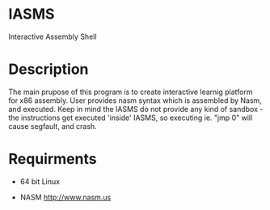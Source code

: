 # IASMS
Interactive Assembly Shell

# Description
The main prupose of this program is to create interactive learnig platform for x86 assembly.
User provides nasm syntax which is assembled by Nasm, and executed. Keep in mind the IASMS do not provide any kind of sandbox - the instructions get executed 'inside' IASMS, so executing ie. "jmp 0" will cause segfault, and crash.

# Requirments

- 64 bit Linux 

- NASM http://www.nasm.us
